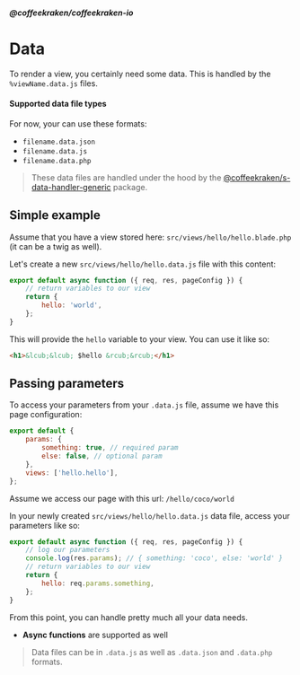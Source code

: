 <!--
/**
 * @name            Data
 * @namespace       doc.routing
 * @type            Markdown
 * @platform        md
 * @status          stable
 * @menu            Documentation / Routing           /doc/routing/data
 *
 * @since           2.0.0
 * @author    Olivier Bossel <olivier.bossel@gmail.com> (https://coffeekraken.io)
 */
-->

<!-- image -->

<!-- header -->
##### @coffeekraken/coffeekraken-io



# Data

To render a view, you certainly need some data. This is handled by the `%viewName.data.js` files.

#### Supported data file types

For now, your can use these formats:

-   `filename.data.json`
-   `filename.data.js`
-   `filename.data.php`

> These data files are handled under the hood by the [@coffeekraken/s-data-handler-generic](/package/@coffeekraken/s-data-handler-generic/doc/readme) package.

## Simple example

Assume that you have a view stored here: `src/views/hello/hello.blade.php` (it can be a twig as well).

Let's create a new `src/views/hello/hello.data.js` file with this content:

```js
export default async function ({ req, res, pageConfig }) {
    // return variables to our view
    return {
        hello: 'world',
    };
}

```


This will provide the `hello` variable to your view. You can use it like so:

```html
<h1>&lcub;&lcub; $hello &rcub;&rcub;</h1>

```


## Passing parameters

To access your parameters from your `.data.js` file, assume we have this page configuration:

```js
export default {
    params: {
        something: true, // required param
        else: false, // optional param
    },
    views: ['hello.hello'],
};

```


Assume we access our page with this url: `/hello/coco/world`

In your newly created `src/views/hello/hello.data.js` data file, access your parameters like so:

```js
export default async function ({ req, res, pageConfig }) {
    // log our parameters
    console.log(res.params); // { something: 'coco', else: 'world' }
    // return variables to our view
    return {
        hello: req.params.something,
    };
}

```


From this point, you can handle pretty much all your data needs.

-   **Async functions** are supported as well

> Data files can be in `.data.js` as well as `.data.json` and `.data.php` formats.

